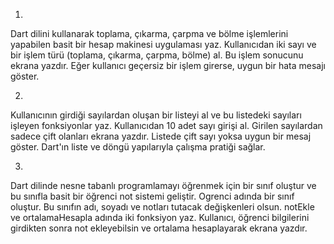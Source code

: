 1.
Dart dilini kullanarak toplama, çıkarma, çarpma ve bölme işlemlerini yapabilen basit bir hesap makinesi uygulaması yaz.
Kullanıcıdan iki sayı ve bir işlem türü (toplama, çıkarma, çarpma, bölme) al.
Bu işlem sonucunu ekrana yazdır.
Eğer kullanıcı geçersiz bir işlem girerse, uygun bir hata mesajı göster.

2.
Kullanıcının girdiği sayılardan oluşan bir listeyi al ve bu listedeki sayıları işleyen fonksiyonlar yaz.
Kullanıcıdan 10 adet sayı girişi al.
Girilen sayılardan sadece çift olanları ekrana yazdır.
Listede çift sayı yoksa uygun bir mesaj göster.
Dart'ın liste ve döngü yapılarıyla çalışma pratiği sağlar.

3.
Dart dilinde nesne tabanlı programlamayı öğrenmek için bir sınıf oluştur ve bu sınıfla basit bir öğrenci not sistemi geliştir.
Ogrenci adında bir sınıf oluştur. Bu sınıfın adı, soyadı ve notları tutacak değişkenleri olsun.
notEkle ve ortalamaHesapla adında iki fonksiyon yaz.
Kullanıcı, öğrenci bilgilerini girdikten sonra not ekleyebilsin ve ortalama hesaplayarak ekrana yazdır.
